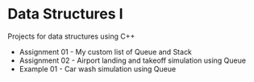 # Data Structures I

Projects for data structures using C++

* Assignment 01 - My custom list of Queue and Stack
* Assignment 02 - Airport landing and takeoff simulation using Queue
* Example 01 - Car wash simulation using Queue